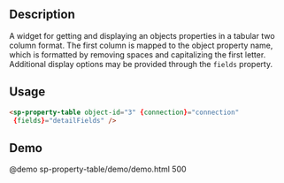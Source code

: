 <!--

@module {can.Component} sp-property-table <sp-property-table />
@memberof spectre-canjs.components
-->

## Description

A widget for getting and displaying an objects properties in a tabular two column format.
The first column is mapped to the object property name, which is formatted by removing spaces
and capitalizing the first letter. Additional display options may be provided through the
`fields` property.

## Usage

```html
<sp-property-table object-id="3" {connection}="connection"
 {fields}="detailFields" />
```

## Demo

@demo sp-property-table/demo/demo.html 500

